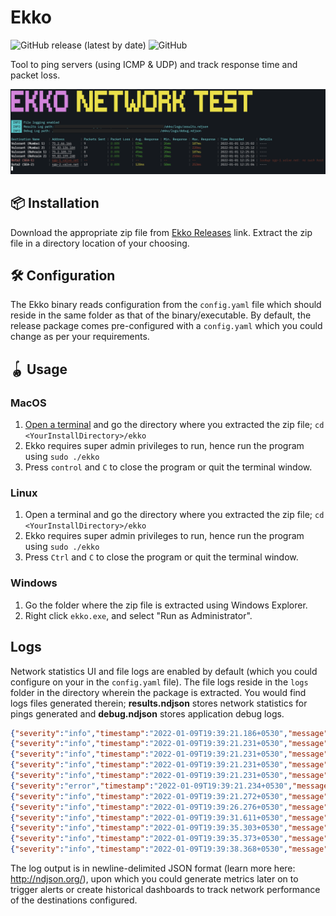 # Ekko

![GitHub release (latest by date)](https://img.shields.io/github/v/release/soheltarir/ekko?style=flat-square)
![GitHub](https://img.shields.io/github/license/soheltarir/ekko?style=flat-square)

Tool to ping servers (using ICMP & UDP) and track response time and packet loss.

![Sample](sample_ui.png)

## 📦 Installation
Download the appropriate zip file from [Ekko Releases](https://github.com/soheltarir/ekko/releases) link. Extract the 
zip file in a directory location of your choosing.

## 🛠 Configuration

The Ekko binary reads configuration from the `config.yaml` file which should reside in the same folder as that of the
binary/executable. By default, the release package comes pre-configured with a `config.yaml` which you could change as per your
requirements.

## 🪀 Usage

### MacOS

1. [Open a terminal](https://support.apple.com/en-in/guide/terminal/apd5265185d-f365-44cb-8b09-71a064a42125/mac) and go 
the directory where you extracted the zip file; `cd <YourInstallDirectory>/ekko`
2. Ekko requires super admin privileges to run, hence run the program using `sudo ./ekko`
3. Press `control` and `C` to close the program or quit the terminal window.

### Linux
1. Open a terminal and go the directory where you extracted the zip file; `cd <YourInstallDirectory>/ekko`
2. Ekko requires super admin privileges to run, hence run the program using `sudo ./ekko`
3. Press `Ctrl` and `C` to close the program or quit the terminal window.

### Windows
1. Go the folder where the zip file is extracted using Windows Explorer.
2. Right click `ekko.exe`, and select "Run as Administrator".

## Logs
Network statistics UI and file logs are enabled by default (which you could configure on your in the `config.yaml` file).
The file logs reside in the `logs` folder in the directory wherein the package is extracted. You would find logs files
generated therein; **results.ndjson** stores network statistics for pings generated and **debug.ndjson** stores 
application debug logs.
```json lines
{"severity":"info","timestamp":"2022-01-09T19:39:21.186+0530","message":"Ekko service started"}
{"severity":"info","timestamp":"2022-01-09T19:39:21.231+0530","message":"Ping started","worker_id":0,"server_name":"Valorant (Mumbai 1)","server_ip":"75.2.66.166","labels":{"game":"Valorant","provider":"Riot"}}
{"severity":"info","timestamp":"2022-01-09T19:39:21.231+0530","message":"Ping started","worker_id":4,"server_name":"Valorant (Behrain 1)","server_ip":"75.2.105.73","labels":{"game":"Valorant","provider":"Riot"}}
{"severity":"info","timestamp":"2022-01-09T19:39:21.231+0530","message":"Ping started","worker_id":2,"server_name":"Valorant (Mumbai 2)","server_ip":"99.83.136.104","labels":{"game":"Valorant","provider":"Riot"}}
{"severity":"info","timestamp":"2022-01-09T19:39:21.231+0530","message":"Ping started","worker_id":3,"server_name":"Valorant (Behrain 2)","server_ip":"99.83.199.240","labels":{"game":"Valorant","provider":"Riot"}}
{"severity":"error","timestamp":"2022-01-09T19:39:21.234+0530","message":"Failed to initialise ping","worker_id":1,"server_name":"Dota2 (SEA-1)","server_ip":"sgp-1.valve.net","labels":{"game":"Dota2","provider":"Valve"},"error":"lookup sgp-1.valve.net: no such host"}
{"severity":"info","timestamp":"2022-01-09T19:39:21.272+0530","message":"Ping started","worker_id":1,"server_name":"Dota2 (SEA-2)","server_ip":"sgp-2.valve.net","labels":{"game":"Dota2","provider":"Valve"}}
{"severity":"info","timestamp":"2022-01-09T19:39:26.276+0530","message":"Ping complete","worker_id":2,"server_name":"Valorant (Mumbai 2)","server_ip":"99.83.136.104","labels":{"game":"Valorant","provider":"Riot"},"num_packets":6,"packet_loss":0,"avg_rtt":66,"min_rtt":40,"max_rtt":112}
{"severity":"info","timestamp":"2022-01-09T19:39:31.611+0530","message":"Ping complete","worker_id":1,"server_name":"Dota2 (SEA-2)","server_ip":"sgp-2.valve.net","labels":{"game":"Dota2","provider":"Valve"},"num_packets":11,"packet_loss":0,"avg_rtt":102,"min_rtt":60,"max_rtt":247}
{"severity":"info","timestamp":"2022-01-09T19:39:35.303+0530","message":"Ping complete","worker_id":3,"server_name":"Valorant (Behrain 2)","server_ip":"99.83.199.240","labels":{"game":"Valorant","provider":"Riot"},"num_packets":15,"packet_loss":0,"avg_rtt":106,"min_rtt":41,"max_rtt":276}
{"severity":"info","timestamp":"2022-01-09T19:39:35.373+0530","message":"Ping complete","worker_id":4,"server_name":"Valorant (Behrain 1)","server_ip":"75.2.105.73","labels":{"game":"Valorant","provider":"Riot"},"num_packets":15,"packet_loss":0,"avg_rtt":116,"min_rtt":49,"max_rtt":278}
{"severity":"info","timestamp":"2022-01-09T19:39:38.368+0530","message":"Ping complete","worker_id":0,"server_name":"Valorant (Mumbai 1)","server_ip":"75.2.66.166","labels":{"game":"Valorant","provider":"Riot"},"num_packets":18,"packet_loss":0,"avg_rtt":98,"min_rtt":44,"max_rtt":278}
```
The log output is in newline-delimited JSON format (learn more here: http://ndjson.org/), upon which you could generate
metrics later on to trigger alerts or create historical dashboards to track network performance of the destinations configured.
